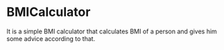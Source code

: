 # BMICalculator
It is a simple BMI calculator that calculates BMI of a person and gives him some advice according to that.
